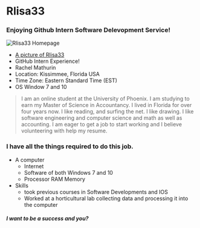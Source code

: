 # **Rlisa33**
### Enjoying Github Intern Software Delevopment Service!
![Rlisa33 Homepage](https://github.com/Rlisa33/Rlisa33.github.io)
- [A picture of Rlisa33](https://cloud.githubusercontent.com/assets/26748347/24433149/bd6b99e2-13f4-11e7-9b38-4bb92b94fb9c.jpg)
- GitHub Intern Experience!
- Rachel Mathurin
- Location: Kissimmee, Florida USA
- Time Zone: Eastern Standard Time (EST)
- OS Window 7 and 10
> I am an online student at the University of Phoenix. I am studying to earn my Master of Science in Accountancy. 
 I lived in Florida for over four years now. I like reading, and surfing the net. I like drawing. 
 I like software engineering and computer science and math as well as accounting.
 I am eager to get a job to start working and I believe volunteering with help my resume.
 
 ### I have all the things required to do this job.
 * A computer
    * Internet
    * Software of both Windows 7 and 10
    * Processor RAM Memory 
 * Skills 
    * took previous courses in Software Developments and IOS
    * Worked at a horticultural lab collecting data and processing it into the computer
 #### _I want to be a success and you?_
